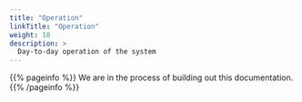 ```yaml
---
title: "Operation"
linkTitle: "Operation"
weight: 10
description: >
  Day-to-day operation of the system
---
```


{{% pageinfo %}}
We are in the process of building out this documentation.
{{% /pageinfo %}}
